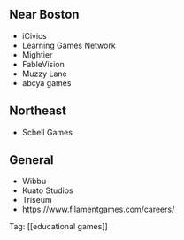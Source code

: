 Near Boston
-----------

 - iCivics
 - Learning Games Network
 - Mightier
 - FableVision
 - Muzzy Lane
 - abcya games

Northeast
-------------

 - Schell Games

 General
 --------

 - Wibbu
 - Kuato Studios
 - Triseum
 - https://www.filamentgames.com/careers/

Tag: [[educational games]]